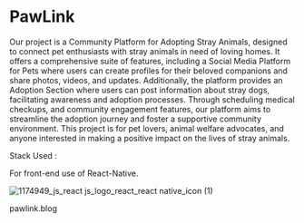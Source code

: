 # PawLink

Our project is a Community Platform for Adopting Stray Animals, designed to connect pet enthusiasts with stray animals in need of loving homes. It offers a comprehensive suite of features, including a Social Media Platform for Pets where users can create profiles for their beloved companions and share photos, videos, and updates. Additionally, the platform provides an Adoption Section where users can post information about stray dogs, facilitating awareness and adoption processes. Through scheduling medical checkups, and community engagement features, our platform aims to streamline the adoption journey and foster a supportive community environment. This project is for pet lovers, animal welfare advocates, and anyone interested in making a positive impact on the lives of stray animals.


Stack Used :

For front-end use of React-Native.
                                          
                                          
                                          
                                          
                                          
                                          
                                          



![1174949_js_react js_logo_react_react native_icon (1)](https://github.com/RochanaGodigamuwa/PawLink/assets/125296645/a4daea17-eef9-48d6-8e86-b40abfc0598f)













pawlink.blog
